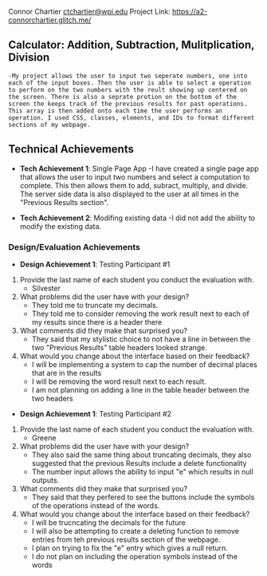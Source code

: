Connor Chartier
ctchartier@wpi.edu
Project Link: https://a2-connorchartier.glitch.me/

## Calculator: Addition, Subtraction, Mulitplication, Division
    -My project allows the user to input two seperate numbers, one into each of the input boxes. Then the user is able to select a operation to perform on the two numbers with the reult showing up centered on the screen. There is also a seprate protion on the bottom of the screen the keeps track of the previous results for past operations. This array is then added onto each time the user performs an operation. I used CSS, classes, elements, and IDs to format different sections of my webpage.

## Technical Achievements
- **Tech Achievement 1**: Single Page App
    -I have created a single page app that allows the user to input two numbers and select a computation to complete. This then allows them to add, subract, multiply, and divide. The server side data is also displayed to the user at all times in the "Previous Results section".

- **Tech Achievement 2**: Modifing existing data
    -I did not add the ability to modify the existing data.

### Design/Evaluation Achievements
- **Design Achievement 1**: Testing Participant #1
1. Provide the last name of each student you conduct the evaluation with.
    - Silvester
2. What problems did the user have with your design?
    - They told me to truncate my decimals.
    - They told me to consider removing the work result next to each of my results since there is a header there
3. What comments did they make that surprised you?
    - They said that my stylistic choice to not have a line in between the two "Previous Results" table headers looked strange.
4. What would you change about the interface based on their feedback?
    - I will be implementing a system to cap the number of decimal places that are in the results
    - I will be removing the word result next to each result.
    - I am not planning on adding a line in the table header between the two headers
- **Design Achievement 1**: Testing Participant #2
1. Provide the last name of each student you conduct the evaluation with.
    - Greene
2. What problems did the user have with your design?
    - They also said the same thing about truncating decimals, they also suggested that the previous Results include a delete functionality
    - The number input allows the ability to input "e" which results in null outputs.
3. What comments did they make that surprised you?
    - They said that they perfered to see the buttons include the symbols of the operations instead of the words.
4. What would you change about the interface based on their feedback?
    - I will be trucncating the decimals for the future
    - I will also be attempting to create a deleting function to remove entries from teh previous results section of the webpage.
    - I plan on trying to fix the "e" entry which gives a null return.
    - I do not plan on including the operation symbols instead of the words
